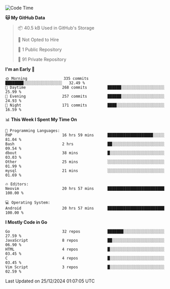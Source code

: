 
<!--START_SECTION:waka-->
![Code Time](http://img.shields.io/badge/Code%20Time-5%2C560%20hrs%2034%20mins-blue)

**🐱 My GitHub Data** 

> 📦 40.5 kB Used in GitHub's Storage 
 > 
> 🚫 Not Opted to Hire
 > 
> 📜 1 Public Repository 
 > 
> 🔑 91 Private Repository 
 > 
**I'm an Early 🐤** 

```text
🌞 Morning                335 commits         ████████░░░░░░░░░░░░░░░░░   32.49 % 
🌆 Daytime                268 commits         ██████░░░░░░░░░░░░░░░░░░░   25.99 % 
🌃 Evening                257 commits         ██████░░░░░░░░░░░░░░░░░░░   24.93 % 
🌙 Night                  171 commits         ████░░░░░░░░░░░░░░░░░░░░░   16.59 % 
```


📊 **This Week I Spent My Time On** 

```text
💬 Programming Languages: 
PHP                      16 hrs 59 mins      ████████████████████░░░░░   81.04 % 
Bash                     2 hrs               ██░░░░░░░░░░░░░░░░░░░░░░░   09.54 % 
dbout                    38 mins             █░░░░░░░░░░░░░░░░░░░░░░░░   03.03 % 
Other                    25 mins             ░░░░░░░░░░░░░░░░░░░░░░░░░   01.99 % 
mysql                    21 mins             ░░░░░░░░░░░░░░░░░░░░░░░░░   01.69 % 

🔥 Editors: 
Neovim                   20 hrs 57 mins      █████████████████████████   100.00 % 

💻 Operating System: 
Android                  20 hrs 57 mins      █████████████████████████   100.00 % 
```

**I Mostly Code in Go** 

```text
Go                       32 repos            ███████░░░░░░░░░░░░░░░░░░   27.59 % 
JavaScript               8 repos             ██░░░░░░░░░░░░░░░░░░░░░░░   06.90 % 
HTML                     4 repos             █░░░░░░░░░░░░░░░░░░░░░░░░   03.45 % 
C                        4 repos             █░░░░░░░░░░░░░░░░░░░░░░░░   03.45 % 
Vim Script               3 repos             █░░░░░░░░░░░░░░░░░░░░░░░░   02.59 % 
```




 Last Updated on 25/12/2024 01:07:05 UTC
<!--END_SECTION:waka-->
